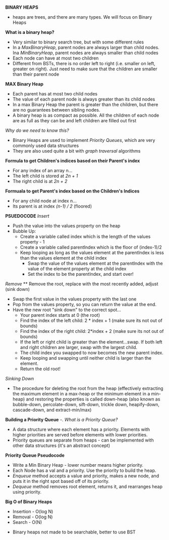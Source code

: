 **BINARY HEAPS**
* heaps are trees, and there are many types. We will focus on Binary Heaps

**What is a binary heap?**
- Very similar to binary search tree, but with some different rules
- In a *MaxBinaryHeap*, parent nodes are always larger than child nodes. Ina  *MinBinaryHeap*, parent nodes are always smaller than child nodes
- Each node can have at most two children
- Different from BSTs, there is no order left to right (i.e. smaller on left, greater on right). Just need to make sure that the children are smaller than their parent node

**MAX Binary Heap**
- Each parent has at most two child nodes
- The value of each parent node is always greater than its child nodes
- In a max Binary Heap the parent is greater than the children, but there are no guarantees between sibling nodes.
- A binary heap is as compact as possible. All the children of each node are as full as they can be and left children are filled out first

*Why do we need to know this?*
- Binary Heaps are used to implement *Priority Queues*, which are very commonly used data structures
- They are also used quite a bit with *graph traversal* algorithms

**Formula to get Children's indices based on their Parent's index**
- For any index of an array n...
- The left child is stored at *2n + 1*
- The right child is at *2n + 2*

**Formuala to get Parent's index based on the Children's Indices**
- For any child node at index n...
- Its parent is at index *(n-1) / 2* (floored)


**PSUEDOCODE**
*Insert*
- Push the value into the values property on the heap
- Bubble Up:
  - Create a variable called index which is the length of the values property - 1
  - Create a variable called parentIndex which is the floor of (index-1)/2
  - Keep looping as long as the values element at the parentIndex is less than the values element at the child index
    - Swap the value of the values element at the parentIndex with the value of the element property at the child index
    - Set the index to be the parentIndex, and start over!

*Remove*
** Remove the root, replace with the most recently added, adjust (sink down)
- Swap the first value in the values property with the last one
- Pop from the values property, so you can return the value at the end.
- Have the new root "sink down" to the correct spot...​
  - Your parent index starts at 0 (the root)
  - Find the index of the left child: 2 * index + 1 (make sure its not out of bounds)
  - Find the index of the right child: 2*index + 2 (make sure its not out of bounds)
  - If the left or right child is greater than the element...swap. If both left and right children are larger, swap with the largest child.
  - The child index you swapped to now becomes the new parent index.  
  - Keep looping and swapping until neither child is larger than the element.
  - Return the old root!

*Sinking Down*
- The procedure for deleting the root from the heap (effectively extracting the maximum element in a max-heap or the minimum element in a min-heap) and restoring the properties is called down-heap (also known as bubble-down, percolate-down, sift-down, trickle down, heapify-down, cascade-down, and extract-min/max)


**Building a Priority Queue**
-.
*What is a Priority Queue?*
- A data structure where each element has a priority. Elements with higher priorities are served before elements with lower priorities.
- Priority queues are separate from heaps - can be implemented with other data structures (it's an abstract concept)

**Priority Queue Pseudocode**
- Write a Min Binary Heap - lower number means higher priority.
- Each Node has a val and a priority.  Use the priority to build the heap.
- *Enqueue* method accepts a value and priority, makes a new node, and puts it in the right spot based off of its priority.
- *Dequeue* method removes root element, returns it, and rearranges heap using priority.


**Big O of Binary Heaps**
- Insertion - O(log N)
- Removal - O(log N)
- Search - O(N)

* Binary heaps not made to be searchable, better to use BST
